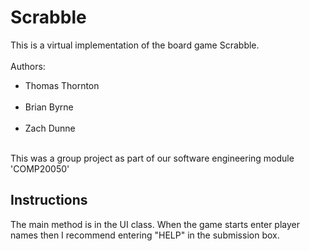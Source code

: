 # Scrabble

This is a virtual implementation of the board game Scrabble. 
<br><br>
Authors:
- Thomas Thornton<br><br>
- Brian Byrne<br><br>
- Zach Dunne<br><br>

This was a group project as part of our software engineering module 'COMP20050'

## Instructions
The main method is in the UI class. When the game starts enter player names then I recommend entering "HELP" in the submission box.
